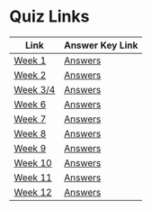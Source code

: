 # Quiz Links

| Link | Answer Key Link |
|------|-----------------|
| [Week 1](https://docs.google.com/forms/d/10kEh1ETdTwsn7_f9RPQXYmOw3E9VmqHAS8tl6KTsnCo/viewform) | [Answers](https://gist.github.com/ebirving/fd67defa3bb113c33549) |
| [Week 2](https://github.com/ga-dc/wdi7-quiz2) | [Answers](https://github.com/ga-dc/wdi7-quiz2/tree/solution) |
| [Week 3/4](https://github.com/ga-dc/wdi7-quiz3) | [Answers](https://github.com/ga-dc/wdi7-quiz3/tree/solution) |
| [Week 6](https://github.com/ga-dc/wdi7-quiz6) | [Answers](https://github.com/ga-dc/wdi7-quiz6/tree/solution) |
| [Week 7](https://github.com/ga-dc/wdi7-quiz7) | [Answers](https://github.com/ga-dc/wdi7-quiz7/tree/solution) |
| [Week 8](https://github.com/ga-dc/wdi7-quiz8) | [Answers](https://github.com/ga-dc/wdi7-quiz8/tree/solution) |
| [Week 9](https://github.com/ga-dc/wdi7-quiz9) | [Answers](https://github.com/ga-dc/wdi7-quiz9/tree/solution) |
| [Week 10](https://github.com/ga-dc/wdi7-quiz10) | [Answers](https://github.com/ga-dc/wdi7-quiz10/tree/solution) |
| [Week 11](https://github.com/ga-dc/wdi7-quiz11) | [Answers](https://github.com/ga-dc/wdi7-quiz11/tree/solution) |
| [Week 12](https://github.com/ga-dc/wdi7-quiz12) | [Answers](https://github.com/ga-dc/wdi7-quiz12/tree/solution) |
